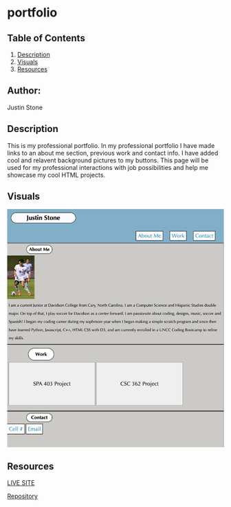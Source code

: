 # portfolio

## Table of Contents 
1. [Description](#description)
2.  [Visuals](#visuals)
3. [Resources](#resources)

## Author:

Justin Stone

## Description

This is my professional portfolio. In my professional portfolio I have made links to an about me section, previous work and contact info. I have added cool and relavent background pictures to my buttons. This page will be used for my professional interactions with job possibilities and help me showcase my cool HTML projects.


## Visuals
![Horiseon](./assets/images/portfolio.png)

## Resources
[LIVE SITE](https://justinstone2001.github.io/portfolio/)

[Repository](https://github.com/Justinstone2001/portfolio)

